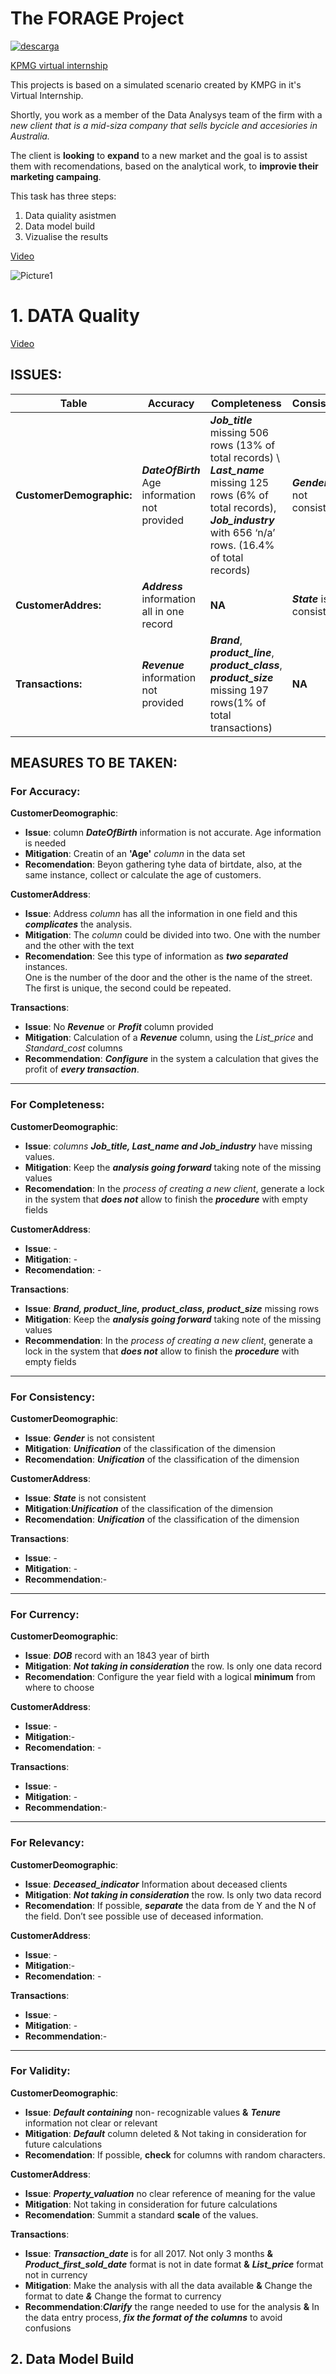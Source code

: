 # **The FORAGE Project** 
[![descarga](https://github.com/mfernandezcean/Portfolio_Excel/assets/105746149/3d191430-d1cf-474e-84bc-2652b60c27e4)
](https://i.pinimg.com/originals/3c/2f/14/3c2f14aa90dcff8428907535df95dda8.jpg)

[KPMG virtual internship](https://www.theforage.com/modules/m7W4GMqeT3bh9Nb2c/S3uFvbDL49EA43ukg?ref=os5F6SHBM8o8xGJaD)

This projects is based on a simulated scenario created by KMPG in it's Virtual Internship.

Shortly, you work as a member of the Data Analysys team of the firm with a *new client that is a mid-siza company that sells bycicle and accesiories in Australia.*

The client is **looking** to **expand** to a new market and the goal is to assist them with recomendations, based on the analytical work, to **improvie their marketing campaing**. 


This task has three steps:
 1. Data quiality asistmen 
 2. Data model build 
 3. Vizualise the results



[Video](https://www.loom.com/looms/videos/KPMGForage-fc15f18018894c15bedfa4ab377e0f37)

![Picture1](https://github.com/mfernandezcean/Excel_project_The_Forage/assets/105746149/da18c294-bf05-458a-ba6d-1c7d712512ec)


# **1. DATA Quality**
[Video](https://www.loom.com/looms/videos/KPMGForage-fc15f18018894c15bedfa4ab377e0f37)

## ISSUES:
|  Table | Accuracy  |Completeness |Consistency |Currency|Relevancy|Validity
|--|--|--|--|--|--|--|
|**CustomerDemographic:**  | ***DateOfBirth*** Age information not provided| ***Job_title*** missing 506 rows (13% of total records) \ ***Last_name*** missing 125 rows (6% of total records), ***Job_industry*** with 656 ‘n/a’ rows. (16.4% of total records) |***Gender*** is not consistent|***DateOfBirth*** record with an 1843 year of birth|***Deceased_indicator*** Information about deceased clients |***Default*** containing non- recognizable values ***Tenure*** information not clear or relevant 
|**CustomerAddres:**|***Address*** information all in one record|**NA**|***State*** is not consistent |**NA**|**NA**|***Property_valuation*** no clear reference of meaning for the value
|**Transactions:**|***Revenue*** information not provided|***Brand***, ***product_line***, ***product_class***, ***product_size*** missing 197 rows(1% of total transactions)|**NA**|**NA**|**NA**|***Transaction_date*** is for all 2017. Not only 3 months ***Product_first_sold_date*** format is not in date format ***List_price*** format not in currency |


## MEASURES TO BE TAKEN:
### For Accuracy:
**CustomerDeomographic**: 

 - **Issue**: column ***DateOfBirth*** information is not accurate. Age information is needed
 - **Mitigation**:  Creatin of an **'Age'** *column* in the data set 
 - **Recomendation**: Beyon gathering tyhe data of birtdate, also, at the same instance, collect or calculate the age of customers.

**CustomerAddress**:

 - **Issue**:  Address *column* has all the information in one field and this ***complicates*** the analysis.
 - **Mitigation**:  The *column* could be divided into two. One with the number and the other with the text
 - **Recomendation**: See this type of information as ***two separated*** instances.  
One is the number of the door and the other is the name of the street.  
The first is unique, the second could be repeated.

**Transactions**: 

 - **Issue**: No ***Revenue*** or ***Profit*** column provided
 - **Mitigation**:  Calculation of a ***Revenue*** column, using the *List_price* and *Standard_cost* columns
 - **Recommendation**: ***Configure*** in the system a calculation that gives the profit of ***every transaction***. 
---
### For Completeness:
**CustomerDeomographic**: 

 - **Issue**: *columns* ***Job_title, Last_name and Job_industry*** have missing values.
 - **Mitigation**:  Keep the ***analysis going forward*** taking note of the missing values
 - **Recomendation**:  In the *process of creating a new client*, generate a lock in the system that ***does not*** allow to finish the ***procedure*** with empty fields

**CustomerAddress**:

 - **Issue**:  -
 - **Mitigation**: -
 - **Recomendation**: -

**Transactions**: 

 - **Issue**: ***Brand, product_line, product_class, product_size*** missing rows
 - **Mitigation**:   Keep the ***analysis going forward*** taking note of the missing values
 - **Recommendation**: In the *process of creating a new client*, generate a lock in the system that ***does not*** allow to finish the ***procedure*** with empty fields
---
### For Consistency:
**CustomerDeomographic**: 

 - **Issue**: ***Gender*** is not consistent
 - **Mitigation**:  ***Unification*** of the classification of the dimension
 - **Recomendation**: ***Unification*** of the classification of the dimension

**CustomerAddress**:

 - **Issue**:  ***State*** is not consistent
 - **Mitigation**:***Unification*** of the classification of the dimension
 - **Recomendation**: ***Unification*** of the classification of the dimension

**Transactions**: 

 - **Issue**: -
 - **Mitigation**:  -
 - **Recommendation**:-

---

### For Currency:
**CustomerDeomographic**: 

 - **Issue**: ***DOB*** record with an 1843 year of birth
 - **Mitigation**:  ***Not taking in consideration*** the row. Is only one data record
 - **Recomendation**: Configure the year field with a logical **minimum** from where to choose

**CustomerAddress**:

 - **Issue**: -
 - **Mitigation**:-
 - **Recomendation**: -

**Transactions**: 

 - **Issue**: -
 - **Mitigation**:  -
 - **Recommendation**:-

---

### For Relevancy:
**CustomerDeomographic**: 

 - **Issue**: ***Deceased_indicator*** Information about deceased clients 
 - **Mitigation**:  ***Not taking in consideration*** the row. Is only two data record
 - **Recomendation**: If possible, ***separate*** the data from de Y and the N of the field. 
Don’t see possible use of deceased information. 


**CustomerAddress**:

 - **Issue**: -
 - **Mitigation**:-
 - **Recomendation**: -

**Transactions**: 

 - **Issue**: -
 - **Mitigation**:  -
 - **Recommendation**:-

---

### For Validity:
**CustomerDeomographic**: 

 - **Issue**: ***Default containing*** non- recognizable values **&**  ***Tenure*** information not clear or relevant 
 - **Mitigation**:  ***Default*** column deleted & Not taking in consideration for future calculations
 - **Recomendation**: If possible, **check** for columns with random characters. 

**CustomerAddress**:

 - **Issue**: ***Property_valuation*** no clear reference of meaning for the value
 - **Mitigation**: Not taking in consideration for future calculations
 - **Recomendation**: Summit a standard **scale** of the values.

**Transactions**: 

 - **Issue**: ***Transaction_date*** is for all 2017. Not only 3 months **&** ***Product_first_sold_date*** format is not in date format **&** ***List_price*** format not in currency
 - **Mitigation**:  Make the analysis with all the data available **&** Change the format to date ***&*** Change the format to currency
 - **Recommendation**:***Clarify*** the range needed to use for the analysis **&** In the data entry process, ***fix the format of the columns*** to avoid confusions 
## **2. Data Model Build**
